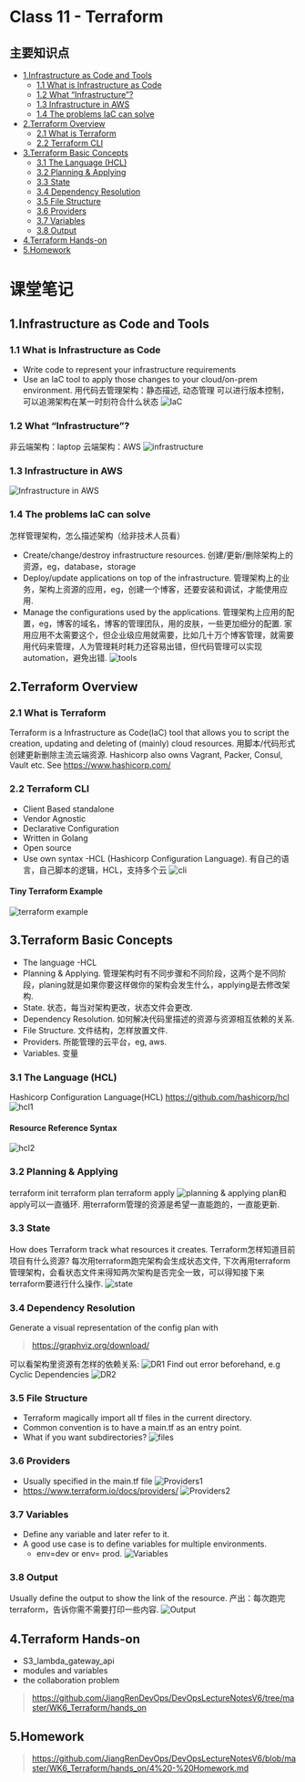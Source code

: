
# Class 11 - Terraform
## 主要知识点
  - [1.Infrastructure as Code and Tools](#1infrastructure-as-code-and-tools)
    - [1.1 What is Infrastructure as Code](#11-what-is-infrastructure-as-code)
    - [1.2 What “Infrastructure”?](#12-what-infrastructure)
    - [1.3 Infrastructure in AWS](#13-infrastructure-in-aws)
    - [1.4 The problems IaC can solve](#14-the-problems-iac-can-solve)
  - [2.Terraform Overview](#2terraform-overview)
    - [2.1 What is Terraform](#21-what-is-terraform)
    - [2.2 Terraform CLI](#22-terraform-cli)
  - [3.Terraform Basic Concepts](#3terraform-basic-concepts)
    - [3.1 The Language (HCL)](#31-the-language-hcl)
    - [3.2 Planning & Applying](#32-planning--applying)
    - [3.3 State](#33-state)
    - [3.4 Dependency Resolution](#34-dependency-resolution)
    - [3.5 File Structure](#35-file-structure)
    - [3.6 Providers](#36-providers)
    - [3.7 Variables](#37-variables)
    - [3.8 Output](#38-output)
  - [4.Terraform Hands-on](#4terraform-hands-on)
  - [5.Homework](#5homework)


 
# 课堂笔记
## 1.Infrastructure as Code and Tools
### 1.1 What is Infrastructure as Code
- Write code to represent your infrastructure requirements
- Use an IaC tool to apply those changes to your cloud/on-prem environment.
用代码去管理架构：静态描述, 动态管理
可以进行版本控制，可以追溯架构在某一时刻符合什么状态
![IaC](image/Terraform_1.png)

### 1.2 What “Infrastructure”?
非云端架构：laptop
云端架构：AWS
![infrastructure](image/Terraform_2.png)

### 1.3 Infrastructure in AWS
![Infrastructure in AWS](image/Terraform_3.png)

### 1.4 The problems IaC can solve
怎样管理架构，怎么描述架构（给非技术人员看）
- Create/change/destroy infrastructure resources. 创建/更新/删除架构上的资源，eg，database，storage
- Deploy/update applications on top of the infrastructure. 管理架构上的业务，架构上资源的应用，eg，创建一个博客，还要安装和调试，才能使用应用.
- Manage the configurations used by the applications. 管理架构上应用的配置，eg，博客的域名，博客的管理团队，用的皮肤，一些更加细分的配置. 家用应用不太需要这个，但企业级应用就需要，比如几十万个博客管理，就需要用代码来管理，人为管理耗时耗力还容易出错，但代码管理可以实现automation，避免出错.
![tools](image/Terraform_4.png)

## 2.Terraform Overview
### 2.1 What is Terraform
Terraform is a Infrastructure as Code(IaC) tool that allows you to script the creation, updating and deleting of (mainly) cloud resources.
用脚本/代码形式创建更新删除主流云端资源.
Hashicorp also owns Vagrant, Packer, Consul, Vault etc. See https://www.hashicorp.com/
### 2.2 Terraform CLI
- Client Based standalone
- Vendor Agnostic
- Declarative Configuration
- Written in Golang
- Open source
- Use own syntax -HCL (Hashicorp Configuration Language). 有自己的语言，自己脚本的逻辑，HCL，支持多个云
![cli](image/Terraform_5.png)

#### Tiny Terraform Example
![terraform example](image/Terraform_6.png)

## 3.Terraform Basic Concepts
- The language -HCL
- Planning & Applying. 管理架构时有不同步骤和不同阶段，这两个是不同阶段，planing就是如果你要这样做你的架构会发生什么，applying是去修改架构.
- State. 状态，每当对架构更改，状态文件会更改.
- Dependency Resolution. 如何解决代码里描述的资源与资源相互依赖的关系.
- File Structure. 文件结构，怎样放置文件.
- Providers. 所能管理的云平台，eg, aws.
- Variables. 变量
### 3.1 The Language (HCL)
Hashicorp Configuration Language(HCL) 
https://github.com/hashicorp/hcl
![hcl1](image/Terraform_7.png)

#### Resource Reference Syntax
![hcl2](image/Terraform_8.png)

### 3.2 Planning & Applying
terraform init 
terraform plan 
terraform apply
![planning & applying](image/Terraform_9.png)
plan和apply可以一直循环. 用terraform管理的资源是希望一直能跑的，一直能更新.

### 3.3 State
How does Terraform track what resources it creates.
Terraform怎样知道目前项目有什么资源?
每次用terraform跑完架构会生成状态文件, 下次再用terraform管理架构，会看状态文件来得知两次架构是否完全一致，可以得知接下来terraform要进行什么操作.
![state](image/Terraform_10.png)

### 3.4 Dependency Resolution
Generate a visual representation of the config plan with
> https://graphviz.org/download/
   
可以看架构里资源有怎样的依赖关系:
![DR1](image/Terraform_11.png)
Find out error beforehand, e.g Cyclic Dependencies
![DR2](image/Terraform_12.png)

### 3.5 File Structure
- Terraform magically import all tf files in the current directory.
- Common convention is to have a main.tf as an entry point.
- What if you want subdirectories?
![files](image/Terraform_13.png)

### 3.6 Providers
- Usually specified in the main.tf file
![Providers1](image/Terraform_14.png)
- https://www.terraform.io/docs/providers/
![Providers2](image/Terraform_15.png)

### 3.7 Variables
- Define any variable and later refer to it.
- A good use case is to define variables for multiple environments.
  - env=dev or env= prod.
![Variables](image/Terraform_16.png)

### 3.8 Output
Usually define the output to show the link of the resource. 
产出：每次跑完terraform，告诉你需不需要打印一些内容.
![Output](image/Terraform_17.png)

## 4.Terraform Hands-on
- S3_lambda_gateway_api
- modules and variables
- the collaboration problem
> https://github.com/JiangRenDevOps/DevOpsLectureNotesV6/tree/master/WK6_Terraform/hands_on


## 5.Homework
> https://github.com/JiangRenDevOps/DevOpsLectureNotesV6/blob/master/WK6_Terraform/hands_on/4%20-%20Homework.md
